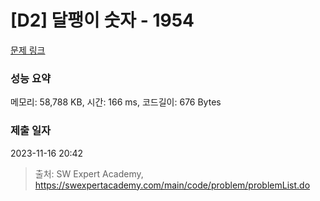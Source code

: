 # [D2] 달팽이 숫자 - 1954 

[문제 링크](https://swexpertacademy.com/main/code/problem/problemDetail.do?contestProbId=AV5PobmqAPoDFAUq) 

### 성능 요약

메모리: 58,788 KB, 시간: 166 ms, 코드길이: 676 Bytes

### 제출 일자

2023-11-16 20:42



> 출처: SW Expert Academy, https://swexpertacademy.com/main/code/problem/problemList.do
